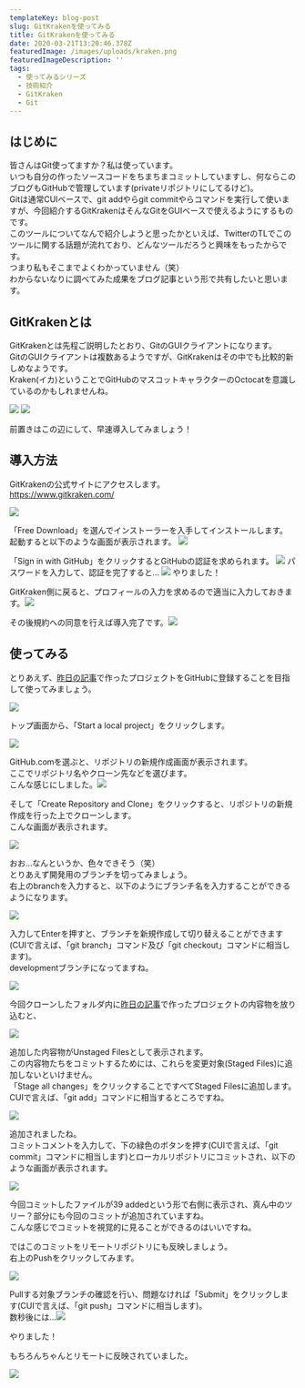 ```yaml
---
templateKey: blog-post
slug: GitKrakenを使ってみる
title: GitKrakenを使ってみる
date: 2020-03-21T13:20:46.378Z
featuredImage: /images/uploads/kraken.png
featuredImageDescription: ''
tags:
  - 使ってみるシリーズ
  - 技術紹介
  - GitKraken
  - Git
---
```

## はじめに

皆さんはGit使ってますか？私は使っています。\
いつも自分の作ったソースコードをちまちまコミットしていますし、何ならこのブログもGitHubで管理しています(privateリポジトリにしてるけど)。\
Gitは通常CUIベースで、git addやらgit commitやらコマンドを実行して使いますが、今回紹介するGitKrakenはそんなGitをGUIベースで使えるようにするものです。\
このツールについてなんで紹介しようと思ったかといえば、TwitterのTLでこのツールに関する話題が流れており、どんなツールだろうと興味をもったからです。\
つまり私もそこまでよくわかっていません（笑）\
わからないなりに調べてみた成果をブログ記事という形で共有したいと思います。

## GitKrakenとは

GitKrakenとは先程ご説明したとおり、GitのGUIクライアントになります。\
GitのGUIクライアントは複数あるようですが、GitKrakenはその中でも比較的新しめなようです。\
Kraken(イカ)ということでGitHubのマスコットキャラクターのOctocatを意識しているのかもしれませんね。

![](/images/uploads/Octocat.png) ![](/images/uploads/kraken.png)

前置きはこの辺にして、早速導入してみましょう！

## 導入方法

GitKrakenの公式サイトにアクセスします。\
<https://www.gitkraken.com/>

![](/images/uploads/kraken1.png)

「Free Download」を選んでインストーラーを入手してインストールします。\
起動すると以下のような画面が表示されます。 ![](/images/uploads/kraken2.png)

「Sign in with GitHub」をクリックするとGitHubの認証を求められます。 ![](/images/uploads/kraken3.png) パスワードを入力して、認証を完了すると... ![](/images/uploads/kraken4.png) やりました！

GitKraken側に戻ると、プロフィールの入力を求めるので適当に入力しておきます。![](/images/uploads/kraken5.png)

その後規約への同意を行えば導入完了です。![](/images/uploads/kraken6.png)

## 使ってみる

とりあえず、[昨日の記事](https://elated-blackwell-51e103.netlify.com/post/ionic-cli%E3%82%92%E4%BD%BF%E3%81%A3%E3%81%A6%E3%81%BF%E3%82%8B/)で作ったプロジェクトをGitHubに登録することを目指して使ってみましょう。

![](/images/uploads/kraken6.png)

トップ画面から、「Start a local project」をクリックします。

![](/images/uploads/kraken9.png)

GitHub.comを選ぶと、リポジトリの新規作成画面が表示されます。\
ここでリポジトリ名やクローン先などを選びます。\
こんな感じにしました。![](/images/uploads/kraken10.png)

そして「Create Repository and Clone」をクリックすると、リポジトリの新規作成を行った上でクローンします。\
こんな画面が表示されます。

![](/images/uploads/kraken11.png)

おお...なんというか、色々できそう（笑）\
とりあえず開発用のブランチを切ってみましょう。\
右上のbranchを入力すると、以下のようにブランチ名を入力することができるようになります。

![](/images/uploads/kraken12.png)

入力してEnterを押すと、ブランチを新規作成して切り替えることができます(CUIで言えば、「git branch」コマンド及び「git checkout」コマンドに相当します)。\
developmentブランチになってますね。

![](/images/uploads/kraken13.png)

今回クローンしたフォルダ内に[昨日の記事](https://elated-blackwell-51e103.netlify.com/post/ionic-cli%E3%82%92%E4%BD%BF%E3%81%A3%E3%81%A6%E3%81%BF%E3%82%8B/)で作ったプロジェクトの内容物を放り込むと、

![](/images/uploads/kraken14.png)

追加した内容物がUnstaged Filesとして表示されます。\
この内容物たちをコミットするためには、これらを変更対象(Staged Files)に追加しないといけません。\
「Stage all changes」をクリックすることですべてStaged Filesに追加します。 CUIで言えば、「git add」コマンドに相当するところですね。

![](/images/uploads/kraken15.png)

追加されましたね。\
コミットコメントを入力して、下の緑色のボタンを押す(CUIで言えば、「git commit」コマンドに相当します)とローカルリポジトリにコミットされ、以下のような画面が表示されます。

![](/images/uploads/kraken16.png)

今回コミットしたファイルが39 addedという形で右側に表示され、真ん中のツリー？部分にも今回のコミットが追加されていますね。\
こんな感じでコミットを視覚的に見ることができるのはいいですね。

ではこのコミットをリモートリポジトリにも反映しましょう。\
右上のPushをクリックしてみます。

![](/images/uploads/kraken17.png)

Pullする対象ブランチの確認を行い、問題なければ「Submit」をクリックします(CUIで言えば、「git push」コマンドに相当します)。\
数秒後には...![](/images/uploads/kraken18.png)

やりました！

もちろんちゃんとリモートに反映されていました。

![](/images/uploads/kraken19.png)